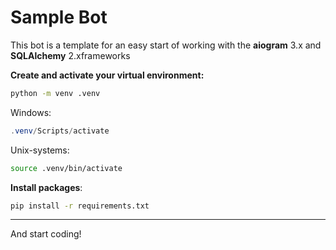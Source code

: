 # Sample Bot

This bot is a template for an easy start of working with the **aiogram** 3.x and **SQLAlchemy** 2.x ​​frameworks

**Create and activate your virtual environment:**
```bash
python -m venv .venv
```
Windows:
```powershell
.venv/Scripts/activate
```
Unix-systems:
```bash
source .venv/bin/activate
```
**Install packages**:
```bash
pip install -r requirements.txt
```
---
And start coding! 
